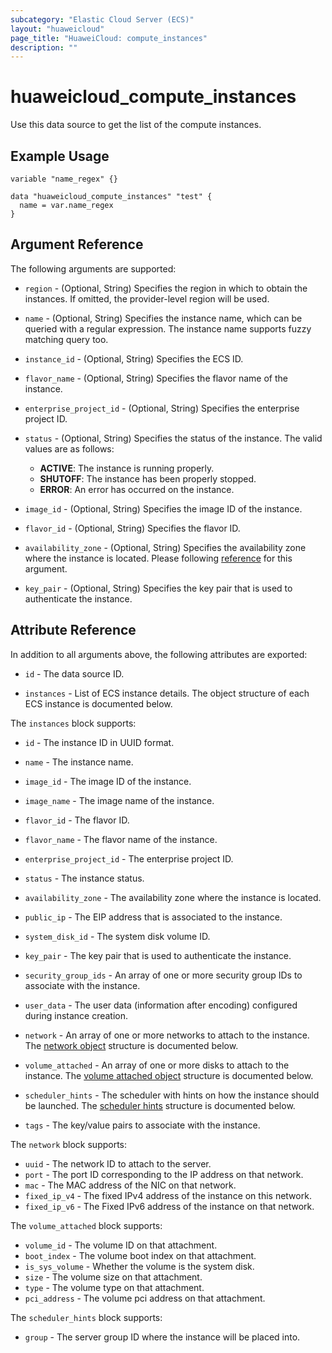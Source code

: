 ```yaml
---
subcategory: "Elastic Cloud Server (ECS)"
layout: "huaweicloud"
page_title: "HuaweiCloud: compute_instances"
description: ""
---
```


# huaweicloud_compute_instances

Use this data source to get the list of the compute instances.

## Example Usage

```hcl
variable "name_regex" {}

data "huaweicloud_compute_instances" "test" {
  name = var.name_regex
}
```

## Argument Reference

The following arguments are supported:

* `region` - (Optional, String) Specifies the region in which to obtain the instances.
  If omitted, the provider-level region will be used.

* `name` - (Optional, String) Specifies the instance name, which can be queried with a regular expression.
  The instance name supports fuzzy matching query too.

* `instance_id` - (Optional, String) Specifies the ECS ID.

* `flavor_name` - (Optional, String) Specifies the flavor name of the instance.

* `enterprise_project_id` - (Optional, String) Specifies the enterprise project ID.

* `status` - (Optional, String) Specifies the status of the instance. The valid values are as follows:
  + **ACTIVE**: The instance is running properly.
  + **SHUTOFF**: The instance has been properly stopped.
  + **ERROR**: An error has occurred on the instance.

* `image_id` - (Optional, String) Specifies the image ID of the instance.

* `flavor_id` - (Optional, String) Specifies the flavor ID.

* `availability_zone` - (Optional, String) Specifies the availability zone where the instance is located.
  Please following [reference](https://developer.huaweicloud.com/intl/en-us/endpoint?ECS) for this argument.

* `key_pair` - (Optional, String) Specifies the key pair that is used to authenticate the instance.

## Attribute Reference

In addition to all arguments above, the following attributes are exported:

* `id` - The data source ID.

* `instances` - List of ECS instance details. The object structure of each ECS instance is documented below.

The `instances` block supports:

* `id` - The instance ID in UUID format.

* `name` - The instance name.

* `image_id` - The image ID of the instance.

* `image_name` - The image name of the instance.

* `flavor_id` - The flavor ID.

* `flavor_name` - The flavor name of the instance.

* `enterprise_project_id` - The enterprise project ID.

* `status` - The instance status.

* `availability_zone` - The availability zone where the instance is located.

* `public_ip` - The EIP address that is associated to the instance.

* `system_disk_id` - The system disk volume ID.

* `key_pair` - The key pair that is used to authenticate the instance.

* `security_group_ids` - An array of one or more security group IDs to associate with the instance.

* `user_data` - The user data (information after encoding) configured during instance creation.

* `network` - An array of one or more networks to attach to the instance.
  The [network object](#compute_instances_network_object) structure is documented below.

* `volume_attached` - An array of one or more disks to attach to the instance.
  The [volume attached object](#compute_instances_volume_object) structure is documented below.

* `scheduler_hints` - The scheduler with hints on how the instance should be launched.
  The [scheduler hints](#compute_instances_scheduler_hint_object) structure is documented below.

* `tags` - The key/value pairs to associate with the instance.

<a name="compute_instances_network_object"></a>
The `network` block supports:

* `uuid` - The network ID to attach to the server.
* `port` - The port ID corresponding to the IP address on that network.
* `mac` - The MAC address of the NIC on that network.
* `fixed_ip_v4` - The fixed IPv4 address of the instance on this network.
* `fixed_ip_v6` - The Fixed IPv6 address of the instance on that network.

<a name="compute_instances_volume_object"></a>
The `volume_attached` block supports:

* `volume_id` - The volume ID on that attachment.
* `boot_index` - The volume boot index on that attachment.
* `is_sys_volume` - Whether the volume is the system disk.
* `size` - The volume size on that attachment.
* `type` - The volume type on that attachment.
* `pci_address` - The volume pci address on that attachment.

<a name="compute_instances_scheduler_hint_object"></a>
The `scheduler_hints` block supports:

* `group` - The server group ID where the instance will be placed into.
